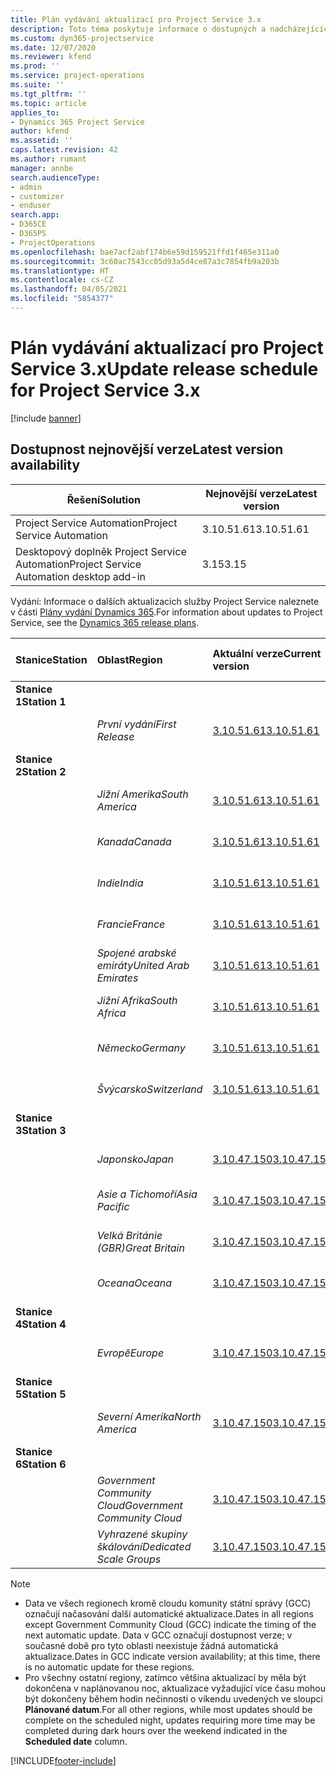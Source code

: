 ```yaml
---
title: Plán vydávání aktualizací pro Project Service 3.x
description: Toto téma poskytuje informace o dostupných a nadcházejících vydáních Dynamics 365 Project Service Automation.
ms.custom: dyn365-projectservice
ms.date: 12/07/2020
ms.reviewer: kfend
ms.prod: ''
ms.service: project-operations
ms.suite: ''
ms.tgt_pltfrm: ''
ms.topic: article
applies_to:
- Dynamics 365 Project Service
author: kfend
ms.assetid: ''
caps.latest.revision: 42
ms.author: rumant
manager: annbe
search.audienceType:
- admin
- customizer
- enduser
search.app:
- D365CE
- D365PS
- ProjectOperations
ms.openlocfilehash: bae7acf2abf174b6e59d159521ffd1f465e311a0
ms.sourcegitcommit: 3c60ac7543cc05d93a5d4ce87a3c7854fb9a203b
ms.translationtype: HT
ms.contentlocale: cs-CZ
ms.lasthandoff: 04/05/2021
ms.locfileid: "5854377"
---
```

# <a name="update-release-schedule-for-project-service-3x"></a><span data-ttu-id="ba342-103">Plán vydávání aktualizací pro Project Service 3.x</span><span class="sxs-lookup"><span data-stu-id="ba342-103">Update release schedule for Project Service 3.x</span></span>

[!include [banner](../includes/psa-now-project-operations.md)]

## <a name="latest-version-availability"></a><span data-ttu-id="ba342-104">Dostupnost nejnovější verze</span><span class="sxs-lookup"><span data-stu-id="ba342-104">Latest version availability</span></span>

| <span data-ttu-id="ba342-105">Řešení</span><span class="sxs-lookup"><span data-stu-id="ba342-105">Solution</span></span>  | <span data-ttu-id="ba342-106">Nejnovější verze</span><span class="sxs-lookup"><span data-stu-id="ba342-106">Latest version</span></span> |
|-------|----|
| <span data-ttu-id="ba342-107">Project Service Automation</span><span class="sxs-lookup"><span data-stu-id="ba342-107">Project Service Automation</span></span>    | <span data-ttu-id="ba342-108">3.10.51.61</span><span class="sxs-lookup"><span data-stu-id="ba342-108">3.10.51.61</span></span> |
| <span data-ttu-id="ba342-109">Desktopový doplněk Project Service Automation</span><span class="sxs-lookup"><span data-stu-id="ba342-109">Project Service Automation desktop add-in</span></span>                | <span data-ttu-id="ba342-110">3.15</span><span class="sxs-lookup"><span data-stu-id="ba342-110">3.15</span></span>          |

<span data-ttu-id="ba342-111">Vydání: Informace o dalších aktualizacích služby Project Service naleznete v části [Plány vydání Dynamics 365](https://docs.microsoft.com/dynamics365/release-plans/).</span><span class="sxs-lookup"><span data-stu-id="ba342-111">For information about updates to Project Service, see the [Dynamics 365 release plans](https://docs.microsoft.com/dynamics365/release-plans/).</span></span> 

| <span data-ttu-id="ba342-112">Stanice</span><span class="sxs-lookup"><span data-stu-id="ba342-112">Station</span></span>  | <span data-ttu-id="ba342-113">Oblast</span><span class="sxs-lookup"><span data-stu-id="ba342-113">Region</span></span> | <span data-ttu-id="ba342-114">Aktuální verze</span><span class="sxs-lookup"><span data-stu-id="ba342-114">Current version</span></span> | <span data-ttu-id="ba342-115">Další verze</span><span class="sxs-lookup"><span data-stu-id="ba342-115">Next version</span></span> |  <span data-ttu-id="ba342-116">Plánované datum</span><span class="sxs-lookup"><span data-stu-id="ba342-116">Scheduled date</span></span>
| :---   | :---   | :---   | :---   |:---   |         
|<span data-ttu-id="ba342-117"><strong>Stanice 1</strong></span><span class="sxs-lookup"><span data-stu-id="ba342-117"><strong>Station 1</strong></span></span> | |  |  | |
| | <span data-ttu-id="ba342-118"><i>První vydání</i></span><span class="sxs-lookup"><span data-stu-id="ba342-118"><i>First Release</i></span></span> | [<span data-ttu-id="ba342-119">3.10.51.61</span><span class="sxs-lookup"><span data-stu-id="ba342-119">3.10.51.61</span></span>](whats-new-ur-30.md) | <span data-ttu-id="ba342-120">TBD</span><span class="sxs-lookup"><span data-stu-id="ba342-120">TBD</span></span> | <span data-ttu-id="ba342-121">23. dubna 2021</span><span class="sxs-lookup"><span data-stu-id="ba342-121">April 23, 2021</span></span>
|<span data-ttu-id="ba342-122"><strong>Stanice 2</strong></span><span class="sxs-lookup"><span data-stu-id="ba342-122"><strong>Station 2</strong></span></span> | |  |  | |
| | <span data-ttu-id="ba342-123"><i>Jižní Amerika</i></span><span class="sxs-lookup"><span data-stu-id="ba342-123"><i>South America</i></span></span> | [<span data-ttu-id="ba342-124">3.10.51.61</span><span class="sxs-lookup"><span data-stu-id="ba342-124">3.10.51.61</span></span>](whats-new-ur-30.md) | <span data-ttu-id="ba342-125">TBD</span><span class="sxs-lookup"><span data-stu-id="ba342-125">TBD</span></span> | <span data-ttu-id="ba342-126">30. dubna 2021</span><span class="sxs-lookup"><span data-stu-id="ba342-126">April 30, 2021</span></span>
| | <span data-ttu-id="ba342-127"><i>Kanada</i></span><span class="sxs-lookup"><span data-stu-id="ba342-127"><i>Canada</i></span></span> | [<span data-ttu-id="ba342-128">3.10.51.61</span><span class="sxs-lookup"><span data-stu-id="ba342-128">3.10.51.61</span></span>](whats-new-ur-30.md) | <span data-ttu-id="ba342-129">TBD</span><span class="sxs-lookup"><span data-stu-id="ba342-129">TBD</span></span> | <span data-ttu-id="ba342-130">30. dubna 2021</span><span class="sxs-lookup"><span data-stu-id="ba342-130">April 30, 2021</span></span>
| | <span data-ttu-id="ba342-131"><i>Indie</i></span><span class="sxs-lookup"><span data-stu-id="ba342-131"><i>India</i></span></span> | [<span data-ttu-id="ba342-132">3.10.51.61</span><span class="sxs-lookup"><span data-stu-id="ba342-132">3.10.51.61</span></span>](whats-new-ur-30.md) | <span data-ttu-id="ba342-133">TBD</span><span class="sxs-lookup"><span data-stu-id="ba342-133">TBD</span></span> | <span data-ttu-id="ba342-134">30. dubna 2021</span><span class="sxs-lookup"><span data-stu-id="ba342-134">April 30, 2021</span></span>
| | <span data-ttu-id="ba342-135"><i>Francie</i></span><span class="sxs-lookup"><span data-stu-id="ba342-135"><i>France</i></span></span> | [<span data-ttu-id="ba342-136">3.10.51.61</span><span class="sxs-lookup"><span data-stu-id="ba342-136">3.10.51.61</span></span>](whats-new-ur-30.md) | <span data-ttu-id="ba342-137">TBD</span><span class="sxs-lookup"><span data-stu-id="ba342-137">TBD</span></span> | <span data-ttu-id="ba342-138">30. dubna 2021</span><span class="sxs-lookup"><span data-stu-id="ba342-138">April 30, 2021</span></span>
| | <span data-ttu-id="ba342-139"><i>Spojené arabské emiráty</i></span><span class="sxs-lookup"><span data-stu-id="ba342-139"><i>United Arab Emirates</i></span></span> | [<span data-ttu-id="ba342-140">3.10.51.61</span><span class="sxs-lookup"><span data-stu-id="ba342-140">3.10.51.61</span></span>](whats-new-ur-30.md) | <span data-ttu-id="ba342-141">TBD</span><span class="sxs-lookup"><span data-stu-id="ba342-141">TBD</span></span> | <span data-ttu-id="ba342-142">30. dubna 2021</span><span class="sxs-lookup"><span data-stu-id="ba342-142">April 30, 2021</span></span>
| | <span data-ttu-id="ba342-143"><i>Jižní Afrika</i></span><span class="sxs-lookup"><span data-stu-id="ba342-143"><i>South Africa</i></span></span> | [<span data-ttu-id="ba342-144">3.10.51.61</span><span class="sxs-lookup"><span data-stu-id="ba342-144">3.10.51.61</span></span>](whats-new-ur-30.md) | <span data-ttu-id="ba342-145">TBD</span><span class="sxs-lookup"><span data-stu-id="ba342-145">TBD</span></span> | <span data-ttu-id="ba342-146">30. dubna 2021</span><span class="sxs-lookup"><span data-stu-id="ba342-146">April 30, 2021</span></span>
| | <span data-ttu-id="ba342-147"><i>Německo</i></span><span class="sxs-lookup"><span data-stu-id="ba342-147"><i>Germany</i></span></span> | [<span data-ttu-id="ba342-148">3.10.51.61</span><span class="sxs-lookup"><span data-stu-id="ba342-148">3.10.51.61</span></span>](whats-new-ur-30.md) | <span data-ttu-id="ba342-149">TBD</span><span class="sxs-lookup"><span data-stu-id="ba342-149">TBD</span></span> | <span data-ttu-id="ba342-150">30. dubna 2021</span><span class="sxs-lookup"><span data-stu-id="ba342-150">April 30, 2021</span></span>
| | <span data-ttu-id="ba342-151"><i>Švýcarsko</i></span><span class="sxs-lookup"><span data-stu-id="ba342-151"><i>Switzerland</i></span></span> | [<span data-ttu-id="ba342-152">3.10.51.61</span><span class="sxs-lookup"><span data-stu-id="ba342-152">3.10.51.61</span></span>](whats-new-ur-30.md) | <span data-ttu-id="ba342-153">TBD</span><span class="sxs-lookup"><span data-stu-id="ba342-153">TBD</span></span> | <span data-ttu-id="ba342-154">30. dubna 2021</span><span class="sxs-lookup"><span data-stu-id="ba342-154">April 30, 2021</span></span>
|<span data-ttu-id="ba342-155"><strong>Stanice 3</strong></span><span class="sxs-lookup"><span data-stu-id="ba342-155"><strong>Station 3</strong></span></span> | |  |  | |
| | <span data-ttu-id="ba342-156"><i>Japonsko</i></span><span class="sxs-lookup"><span data-stu-id="ba342-156"><i>Japan</i></span></span> | [<span data-ttu-id="ba342-157">3.10.47.150</span><span class="sxs-lookup"><span data-stu-id="ba342-157">3.10.47.150</span></span>](whats-new-ur-29-5.md) | [<span data-ttu-id="ba342-158">3.10.51.61</span><span class="sxs-lookup"><span data-stu-id="ba342-158">3.10.51.61</span></span>](whats-new-ur-30.md) | <span data-ttu-id="ba342-159">9. dubna 2021</span><span class="sxs-lookup"><span data-stu-id="ba342-159">April 9, 2021</span></span>
| | <span data-ttu-id="ba342-160"><i>Asie a Tichomoří</i></span><span class="sxs-lookup"><span data-stu-id="ba342-160"><i>Asia Pacific</i></span></span> | [<span data-ttu-id="ba342-161">3.10.47.150</span><span class="sxs-lookup"><span data-stu-id="ba342-161">3.10.47.150</span></span>](whats-new-ur-29-5.md) | [<span data-ttu-id="ba342-162">3.10.51.61</span><span class="sxs-lookup"><span data-stu-id="ba342-162">3.10.51.61</span></span>](whats-new-ur-30.md) | <span data-ttu-id="ba342-163">9. dubna 2021</span><span class="sxs-lookup"><span data-stu-id="ba342-163">April 9, 2021</span></span>
| | <span data-ttu-id="ba342-164"><i>Velká Británie (GBR)</i></span><span class="sxs-lookup"><span data-stu-id="ba342-164"><i>Great Britain</i></span></span> | [<span data-ttu-id="ba342-165">3.10.47.150</span><span class="sxs-lookup"><span data-stu-id="ba342-165">3.10.47.150</span></span>](whats-new-ur-29-5.md) | [<span data-ttu-id="ba342-166">3.10.51.61</span><span class="sxs-lookup"><span data-stu-id="ba342-166">3.10.51.61</span></span>](whats-new-ur-30.md) | <span data-ttu-id="ba342-167">9. dubna 2021</span><span class="sxs-lookup"><span data-stu-id="ba342-167">April 9, 2021</span></span>
| | <span data-ttu-id="ba342-168"><i>Oceana</i></span><span class="sxs-lookup"><span data-stu-id="ba342-168"><i>Oceana</i></span></span> | [<span data-ttu-id="ba342-169">3.10.47.150</span><span class="sxs-lookup"><span data-stu-id="ba342-169">3.10.47.150</span></span>](whats-new-ur-29-5.md) | [<span data-ttu-id="ba342-170">3.10.51.61</span><span class="sxs-lookup"><span data-stu-id="ba342-170">3.10.51.61</span></span>](whats-new-ur-30.md) | <span data-ttu-id="ba342-171">9. dubna 2021</span><span class="sxs-lookup"><span data-stu-id="ba342-171">April 9, 2021</span></span>
|<span data-ttu-id="ba342-172"><strong>Stanice 4</strong></span><span class="sxs-lookup"><span data-stu-id="ba342-172"><strong>Station 4</strong></span></span> | |  |  | |
| | <span data-ttu-id="ba342-173"><i>Evropě</i></span><span class="sxs-lookup"><span data-stu-id="ba342-173"><i>Europe</i></span></span> | [<span data-ttu-id="ba342-174">3.10.47.150</span><span class="sxs-lookup"><span data-stu-id="ba342-174">3.10.47.150</span></span>](whats-new-ur-29-5.md) | [<span data-ttu-id="ba342-175">3.10.51.61</span><span class="sxs-lookup"><span data-stu-id="ba342-175">3.10.51.61</span></span>](whats-new-ur-30.md) | <span data-ttu-id="ba342-176">16. dubna 2021</span><span class="sxs-lookup"><span data-stu-id="ba342-176">April 16, 2021</span></span>
|<span data-ttu-id="ba342-177"><strong>Stanice 5</strong></span><span class="sxs-lookup"><span data-stu-id="ba342-177"><strong>Station 5</strong></span></span> | |  |  | |
| | <span data-ttu-id="ba342-178"><i>Severní Amerika</i></span><span class="sxs-lookup"><span data-stu-id="ba342-178"><i>North America</i></span></span> | [<span data-ttu-id="ba342-179">3.10.47.150</span><span class="sxs-lookup"><span data-stu-id="ba342-179">3.10.47.150</span></span>](whats-new-ur-29-5.md) | [<span data-ttu-id="ba342-180">3.10.51.61</span><span class="sxs-lookup"><span data-stu-id="ba342-180">3.10.51.61</span></span>](whats-new-ur-30.md) | <span data-ttu-id="ba342-181">23. dubna 2021</span><span class="sxs-lookup"><span data-stu-id="ba342-181">April 23, 2021</span></span>
|<span data-ttu-id="ba342-182"><strong>Stanice 6</strong></span><span class="sxs-lookup"><span data-stu-id="ba342-182"><strong>Station 6</strong></span></span> | |  |  | |
| | <span data-ttu-id="ba342-183"><i>Government Community Cloud</i></span><span class="sxs-lookup"><span data-stu-id="ba342-183"><i>Government Community Cloud</i></span></span> | [<span data-ttu-id="ba342-184">3.10.47.150</span><span class="sxs-lookup"><span data-stu-id="ba342-184">3.10.47.150</span></span>](whats-new-ur-29-5.md) | [<span data-ttu-id="ba342-185">3.10.51.61</span><span class="sxs-lookup"><span data-stu-id="ba342-185">3.10.51.61</span></span>](whats-new-ur-30.md) | <span data-ttu-id="ba342-186">30. dubna 2021</span><span class="sxs-lookup"><span data-stu-id="ba342-186">April 30, 2021</span></span>
| | <span data-ttu-id="ba342-187"><i>Vyhrazené skupiny škálování</i></span><span class="sxs-lookup"><span data-stu-id="ba342-187"><i>Dedicated Scale Groups</i></span></span> | [<span data-ttu-id="ba342-188">3.10.47.150</span><span class="sxs-lookup"><span data-stu-id="ba342-188">3.10.47.150</span></span>](whats-new-ur-29-5.md) | [<span data-ttu-id="ba342-189">3.10.51.61</span><span class="sxs-lookup"><span data-stu-id="ba342-189">3.10.51.61</span></span>](whats-new-ur-30.md) | <span data-ttu-id="ba342-190">30. dubna 2021</span><span class="sxs-lookup"><span data-stu-id="ba342-190">April 30, 2021</span></span>

>[!Note]
> - <span data-ttu-id="ba342-191">Data ve všech regionech kromě cloudu komunity státní správy (GCC) označují načasování další automatické aktualizace.</span><span class="sxs-lookup"><span data-stu-id="ba342-191">Dates in all regions except Government Community Cloud (GCC) indicate the timing of the next automatic update.</span></span> <span data-ttu-id="ba342-192">Data v GCC označují dostupnost verze; v současné době pro tyto oblasti neexistuje žádná automatická aktualizace.</span><span class="sxs-lookup"><span data-stu-id="ba342-192">Dates in GCC indicate version availability; at this time, there is no automatic update for these regions.</span></span>
> - <span data-ttu-id="ba342-193">Pro všechny ostatní regiony, zatímco většina aktualizací by měla být dokončena v naplánovanou noc, aktualizace vyžadující více času mohou být dokončeny během hodin nečinnosti o víkendu uvedených ve sloupci **Plánované datum**.</span><span class="sxs-lookup"><span data-stu-id="ba342-193">For all other regions, while most updates should be complete on the scheduled night, updates requiring more time may be completed during dark hours over the weekend indicated in the **Scheduled date** column.</span></span>


[!INCLUDE[footer-include](../includes/footer-banner.md)]
